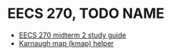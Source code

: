 EECS 270, TODO NAME
==============

- [EECS 270 midterm 2 study guide](https://docs.google.com/document/d/1PwblD5OjCbsQcyx7cnb2uXbo96T9KH381EcNIIFTry0/edit?usp=sharing)
- [Karnaugh map (kmap) helper](https://evanhahn.github.io/kmap-helper/)
